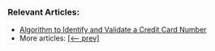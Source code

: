 ### Relevant Articles:

- [Algorithm to Identify and Validate a Credit Card Number](https://www.baeldung.com/java-validate-cc-number)
- More articles: [[<-- prev]](/algorithms-miscellaneous-6)
